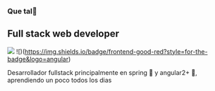 ###  Que tal👋

## Full stack web developer
![](https://img.shields.io/badge/backend-good-green?style=for-the-badge&logo=spring) ![)(https://img.shields.io/badge/frontend-good-red?style=for-the-badge&logo=angular)

Desarrollador fullstack principalmente en spring :leaves: y angular2+ :beginner:, aprendiendo un poco todos los dias
